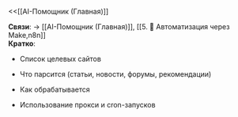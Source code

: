 <<[[AI-Помощник (Главная)]]

**Связи**: → [[AI-Помощник (Главная)]], [[5. 🔄 Автоматизация через Make,n8n]]  
**Кратко**:

- Список целевых сайтов
    
- Что парсится (статьи, новости, форумы, рекомендации)
    
- Как обрабатывается
    
- Использование прокси и cron-запусков
